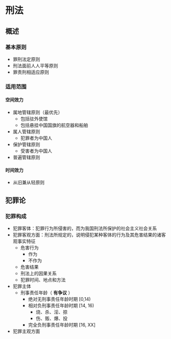 # 刑法

## 概述

### 基本原则

- 罪刑法定原则
- 刑法面前人人平等原则
- 罪责刑相适应原则

### 适用范围

#### 空间效力

- 属地管辖原则（最优先）
  - 包括驻外使馆
  - 包括悬挂中国国旗的航空器和船舶
- 属人管辖原则
  - 犯罪者为中国人
- 保护管辖原则
  - 受害者为中国人
- 普遍管辖原则

#### 时间效力

- 从旧兼从轻原则

## 犯罪论

### 犯罪构成

- 犯罪客体：犯罪行为所侵害的，而为我国刑法所保护的社会主义社会关系
- 犯罪客观方面：刑法所规定的，说明侵犯某种客体的行为及其危害结果的诸客观事实特征
  - 危害行为
    - 作为
    - 不作为
  - 危害结果
  - 刑法上的因果关系
  - 犯罪时间、地点和方法
- 犯罪主体
  - 刑事责任年龄（ **有争议** ）
    - 绝对无刑事责任年龄时期 [0,14)
    - 相对负刑事责任年龄时期 [14, 16)
      - 烧、杀、淫、掠
      - 伤、贩、爆、投
    - 完全负刑事责任年龄时期 [16, XX]
- 犯罪主观方面